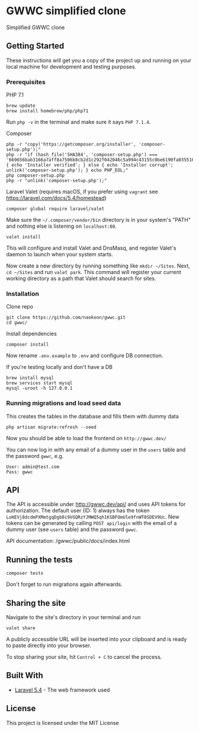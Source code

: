 # GWWC simplified clone

Simplified GWWC clone

## Getting Started

These instructions will get you a copy of the project up and running on your local machine for development and testing purposes.

### Prerequisites

PHP 7.1
```
brew update
brew install homebrew/php/php71
```

Run `php -v` in the terminal and make sure it says `PHP 7.1.4`.

Composer
```
php -r "copy('https://getcomposer.org/installer', 'composer-setup.php');"
php -r "if (hash_file('SHA384', 'composer-setup.php') === '669656bab3166a7aff8a7506b8cb2d1c292f042046c5a994c43155c0be6190fa0355160742ab2e1c88d40d5be660b410') { echo 'Installer verified'; } else { echo 'Installer corrupt'; unlink('composer-setup.php'); } echo PHP_EOL;"
php composer-setup.php
php -r "unlink('composer-setup.php');"
```

Laravel Valet (requires macOS, if you prefer using `vagrant` see https://laravel.com/docs/5.4/homestead)
```
composer global require laravel/valet
```

Make sure the  `~/.composer/vendor/bin` directory is in your system's "PATH" and nothing else is listening on `localhost:80`.

```
valet install
```

This will configure and install Valet and DnsMasq, and register Valet's daemon to launch when your system starts.

Now create a new directory by running something like `mkdir ~/Sites`. Next, `cd ~/Sites` and run `valet park`. This command will register your current working directory as a path that Valet should search for sites.


### Installation

Clone repo

```
git clone https://github.com/naokoon/gwwc.git
cd gwwc/
```

Install dependencies

```
composer install
```

Now rename `.env.example` to `.env` and configure DB connection.

If you're testing locally and don't have a DB

```
brew install mysql
brew services start mysql
mysql -uroot -h 127.0.0.1
```

### Running migrations and load seed data
This creates the tables in the database and fills them with dummy data

```
php artisan migrate:refresh --seed
```

Now you should be able to load the frontend on `http://gwwc.dev/`

You can now log in with any email of a dummy user in the `users` table and the password `gwwc`, e.g.

```
User: admin@test.com
Pass: gwwc
```

## API

The API is accessible under http://gwwc.dev/api/ and uses API tokens for authorization. The default user (ID: 1) always has the token `LoHEVj8dcdmPXMmtgqDgb0i9VGQRzYJMWQ5qh1KSBFOmUle9fnWT0SDEV9Uc`. New tokens can be generated by calling `POST api/login` with the email of a dummy user (see `users` table) and the password `gwwc`.

API documentation: /gwwc/public/docs/index.html

## Running the tests

```
composer tests
```

Don't forget to run migrations again afterwards.

## Sharing the site

Navigate to the site's directory in your terminal and run

```
valet share
```

A publicly accessible URL will be inserted into your clipboard and is ready to paste directly into your browser.

To stop sharing your site, hit `Control + C` to cancel the process.

## Built With

* [Laravel 5.4](https://laravel.com/docs/5.4) - The web framework used

## License

This project is licensed under the MIT License
